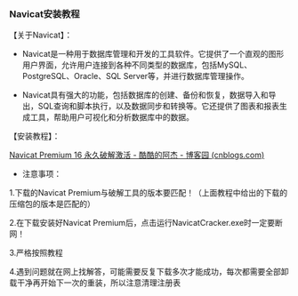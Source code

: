 ### Navicat安装教程

【关于Navicat】：

- Navicat是一种用于数据库管理和开发的工具软件。它提供了一个直观的图形用户界面，允许用户连接到各种不同类型的数据库，包括MySQL、PostgreSQL、Oracle、SQL Server等，并进行数据库管理操作。

- Navicat具有强大的功能，包括数据库的创建、备份和恢复，数据导入和导出，SQL查询和脚本执行，以及数据同步和转换等。它还提供了图表和报表生成工具，帮助用户可视化和分析数据库中的数据。


【安装教程】：

[Navicat Premium 16 永久破解激活 - 酷酷的阿杰 - 博客园 (cnblogs.com)](https://www.cnblogs.com/kkdaj/p/16260681.html)



- 注意事项：

1.下载的Navicat Premium与破解工具的版本要匹配！（上面教程中给出的下载的压缩包的版本是匹配的）

2.在下载安装好Navicat Premium后，点击运行NavicatCracker.exe时一定要断网！

3.严格按照教程

4.遇到问题就在网上找解答，可能需要反复下载多次才能成功，每次都需要全部卸载干净再开始下一次的重装，所以注意清理注册表